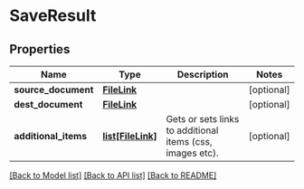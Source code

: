 # SaveResult

## Properties
Name | Type | Description | Notes
------------ | ------------- | ------------- | -------------
**source_document** | [**FileLink**](FileLink.md) |  | [optional] 
**dest_document** | [**FileLink**](FileLink.md) |  | [optional] 
**additional_items** | [**list[FileLink]**](FileLink.md) | Gets or sets links to additional items (css, images etc). | [optional] 

[[Back to Model list]](../README.md#documentation-for-models) [[Back to API list]](../README.md#documentation-for-api-endpoints) [[Back to README]](../README.md)

